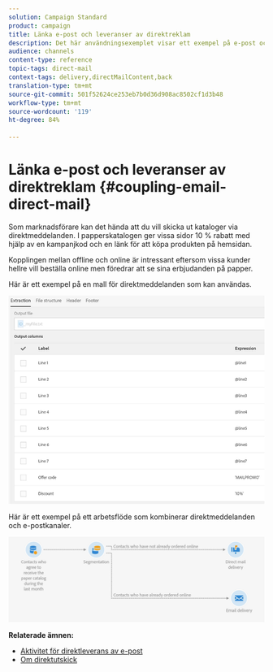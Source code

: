```yaml
---
solution: Campaign Standard
product: campaign
title: Länka e-post och leveranser av direktreklam
description: Det här användningsexemplet visar ett exempel på e-post och direktreklam som skickas från ett arbetsflöde.
audience: channels
content-type: reference
topic-tags: direct-mail
context-tags: delivery,directMailContent,back
translation-type: tm+mt
source-git-commit: 501f52624ce253eb7b0d36d908ac8502cf1d3b48
workflow-type: tm+mt
source-wordcount: '119'
ht-degree: 84%

---
```



# Länka e-post och leveranser av direktreklam {#coupling-email-direct-mail}

Som marknadsförare kan det hända att du vill skicka ut kataloger via direktmeddelanden. I papperskatalogen ger vissa sidor 10 % rabatt med hjälp av en kampanjkod och en länk för att köpa produkten på hemsidan.

Kopplingen mellan offline och online är intressant eftersom vissa kunder hellre vill beställa online men föredrar att se sina erbjudanden på papper.

Här är ett exempel på en mall för direktmeddelanden som kan användas.

![](assets/direct_mail_9.png)

Här är ett exempel på ett arbetsflöde som kombinerar direktmeddelanden och e-postkanaler.

![](assets/direct_mail_10.png)

**Relaterade ämnen:**

* [Aktivitet för direktleverans av e-post](../../automating/using/direct-mail-delivery.md)
* [Om direktutskick](../../channels/using/about-direct-mail.md)
